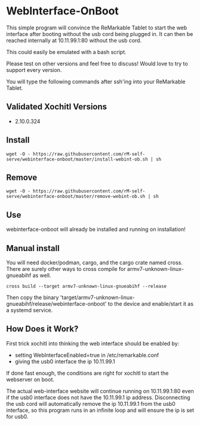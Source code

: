 # WebInterface-OnBoot

This simple program will convince the ReMarkable Tablet to start the web interface after booting without the usb cord being plugged in. It can then be reached internally at 10.11.99.1:80 without the usb cord.

This could easily be emulated with a bash script.

Please test on other versions and feel free to discuss! Would love to try to support every version.

You will type the following commands after ssh'ing into your ReMarkable Tablet.

## Validated Xochitl Versions

- 2.10.0.324

## Install

`wget -O - https://raw.githubusercontent.com/rM-self-serve/webinterface-onboot/master/install-webint-ob.sh | sh`

## Remove

`wget -O - https://raw.githubusercontent.com/rM-self-serve/webinterface-onboot/master/remove-webint-ob.sh | sh`

## Use

webinterface-onboot will already be installed and running on installation! 

## Manual install

You will need docker/podman, cargo, and the cargo crate named cross. There are surely other ways to cross compile for armv7-unknown-linux-gnueabihf as well.

`cross build --target armv7-unknown-linux-gnueabihf --release`

Then copy the binary 'target/armv7-unknown-linux-gnueabihf/release/webinterface-onboot' to the device and enable/start it as a systemd service.

## How Does it Work?

First trick xochitl into thinking the web interface should be enabled by:
- setting WebInterfaceEnabled=true in /etc/remarkable.conf
- giving the usb0 interface the ip 10.11.99.1

If done fast enough, the conditions are right for xochitl to start the webserver on boot.

The actual web-interface website will continue running on 10.11.99.1:80 even if the usb0 interface does not have the 10.11.99.1 ip address. Disconnecting the usb cord will automatically remove the ip 10.11.99.1 from the usb0 interface, so this program runs in an infinite loop and will ensure the ip is set for usb0.
